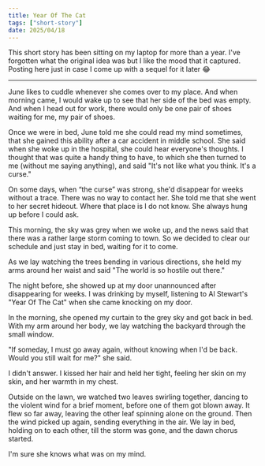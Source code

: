 ```yaml
---
title: Year Of The Cat
tags: ["short-story"]
date: 2025/04/18
---
```


This short story has been sitting on my laptop for more than a year. I've forgotten what the original idea was but I like the mood that it captured. Posting here just in case I come up with a sequel for it later 😂

---

June likes to cuddle whenever she comes over to my place. And when morning came, I would wake up to see that her side of the bed was empty. And when I head out for work, there would only be one pair of shoes waiting for me, my pair of shoes.

Once we were in bed, June told me she could read my mind sometimes, that she gained this ability after a car accident in middle school. She said when she woke up in the hospital, she could hear everyone's thoughts. I thought that was quite a handy thing to have, to which she then turned to me (without me saying anything), and said "It's not like what you think. It's a curse."

On some days, when “the curse” was strong, she'd disappear for weeks without a trace. There was no way to contact her. She told me that she went to her secret hideout. Where that place is I do not know. She always hung up before I could ask.

This morning, the sky was grey when we woke up, and the news said that there was a rather large storm coming to town. So we decided to clear our schedule and just stay in bed, waiting for it to come.

As we lay watching the trees bending in various directions, she held my arms around her waist and said "The world is so hostile out there."

The night before, she showed up at my door unannounced after disappearing for weeks. I was drinking by myself, listening to Al Stewart's "Year Of The Cat" when she came knocking on my door.

In the morning, she opened my curtain to the grey sky and got back in bed. With my arm around her body, we lay watching the backyard through the small window.

"If someday, I must go away again, without knowing when I'd be back. Would you still wait for me?" she said.

I didn't answer. I kissed her hair and held her tight, feeling her skin on my skin, and her warmth in my chest.

Outside on the lawn, we watched two leaves swirling together, dancing to the violent wind for a brief moment, before one of them got blown away. It flew so far away, leaving the other leaf spinning alone on the ground. Then the wind picked up again, sending everything in the air. We lay in bed, holding on to each other, till the storm was gone, and the dawn chorus started.

I'm sure she knows what was on my mind.


